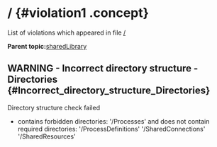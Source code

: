 # / {#violation1 .concept}

List of violations which appeared in file [/](../../../projects/sharedLibrary/sharedLibrary.md)

**Parent topic:**[sharedLibrary](../../../qa/projects/sharedLibrary.md)

## WARNING - Incorrect directory structure - Directories {#Incorrect_directory_structure_Directories}

Directory structure check failed

-   contains forbidden directories: '/Processes' and does not contain required directories: '/ProcessDefinitions' '/SharedConnections' '/SharedResources'

